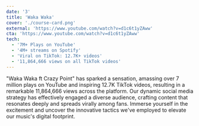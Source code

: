 ```yaml
---
date: '3'
title: 'Waka Waka'
cover: './course-card.png'
external: 'https://www.youtube.com/watch?v=d1c6t1yZAww'
cta: 'https://www.youtube.com/watch?v=d1c6t1yZAww'
tech:
  - '7M+ Plays on YouTube'
  - '4M+ streams on Spotify'
  - 'Viral on TikTok: 12.7K+ videos'
  - '11,864,666 views on all TikTok videos'
---
```


"Waka Waka ft Crazy Point" has sparked a sensation, amassing over 7 million plays on YouTube and inspiring 12.7K TikTok videos, resulting in a remarkable 11,864,666 views across the platform. Our dynamic social media strategy has effectively engaged a diverse audience, crafting content that resonates deeply and spreads virally among fans. Immerse yourself in the excitement and uncover the innovative tactics we've employed to elevate our music's digital footprint.
